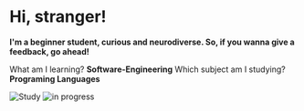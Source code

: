 # Hi, stranger!


**I'm a beginner student, curious and neurodiverse. So, if you wanna give a feedback, go ahead!**

What am I learning? **Software-Engineering**
Which subject am I studying? **Programing Languages**

![Study](https://img.freepik.com/premium-vector/software-language-programmer-avatar_24877-762.jpg?w=360) ![in progress](https://i.gifer.com/origin/82/82a1ed531e333926a8ca2a00c277e0d1.gif) 

